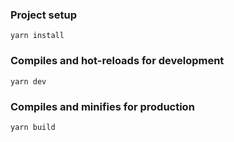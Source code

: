 ### Project setup

```
yarn install
```

### Compiles and hot-reloads for development

```
yarn dev
```

### Compiles and minifies for production

```
yarn build
```